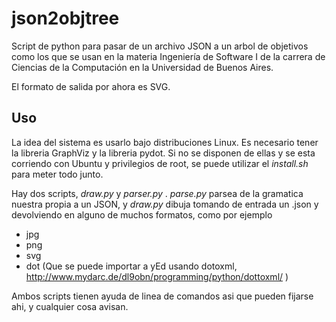 json2objtree
============

Script de python para pasar de un archivo JSON a un arbol de objetivos como los que se usan en la materia 
Ingeniería de Software I de la carrera de Ciencias de la Computación en la Universidad de Buenos Aires. 

El formato de salida por ahora es SVG.

Uso
---

La idea del sistema es usarlo bajo distribuciones Linux. Es necesario tener la libreria GraphViz y la libreria
pydot. Si no se disponen de ellas y se esta corriendo con Ubuntu y privilegios de root, se puede utilizar el 
_install.sh_ para meter todo junto.

Hay dos scripts, _draw.py_ y _parser.py_ . _parse.py_ parsea de la gramatica nuestra propia a un JSON, y _draw.py_ dibuja
tomando de entrada un .json y devolviendo en alguno de muchos formatos, como por ejemplo

* jpg
* png
* svg
* dot (Que se puede importar a yEd usando dotoxml, http://www.mydarc.de/dl9obn/programming/python/dottoxml/ )

Ambos scripts tienen ayuda de linea de comandos asi que pueden fijarse ahi, y cualquier cosa avisan.